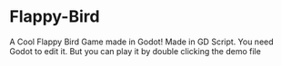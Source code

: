 # Flappy-Bird
A Cool Flappy Bird Game made in Godot! Made in GD Script. You need Godot to edit it. But you can play it by double clicking the demo file
